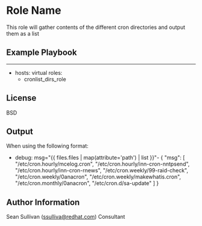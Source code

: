 Role Name
=========

This role will gather contents of the different cron directories and output them as a list


Example Playbook
----------------

---
- hosts: virtual
  roles:
     - cronlist_dirs_role


License
-------
BSD

Output
-------
When using the following format:
- debug: msg="{{ files.files | map(attribute='path') | list }}"-
{
    "msg": [
        "/etc/cron.hourly/mcelog.cron",
        "/etc/cron.hourly/inn-cron-nntpsend",
        "/etc/cron.hourly/inn-cron-rnews",
        "/etc/cron.weekly/99-raid-check",
        "/etc/cron.weekly/0anacron",
        "/etc/cron.weekly/makewhatis.cron",
        "/etc/cron.monthly/0anacron",
        "/etc/cron.d/sa-update"
    ]
}


Author Information
------------------

Sean Sullivan (ssulliva@redhat.com)
Consultant
